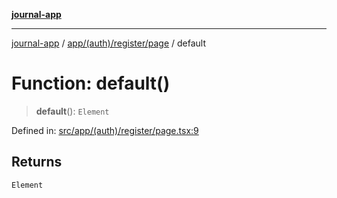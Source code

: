 [**journal-app**](../../../../../README.md)

***

[journal-app](../../../../../modules.md) / [app/(auth)/register/page](../README.md) / default

# Function: default()

> **default**(): `Element`

Defined in: [src/app/(auth)/register/page.tsx:9](https://github.com/FullStackExam/shamiri-journaling/blob/2429a79bf524ec1d1bc42e8c42aa2b20457e1d23/src/app/(auth)/register/page.tsx#L9)

## Returns

`Element`

